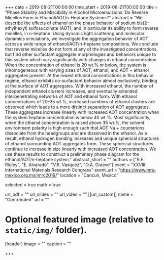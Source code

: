 +++
date = 2019-08-21T00:00:00
time_start = 2019-08-21T00:00:00
title = "Phase Stability and Miscibility in Alcohol Microemulsions: Do Reverse Micelles Form in Ethanol/AOT/n-Heptane Systems?"
abstract = "We describe the effects of ethanol on the phase behavior of sodium bis(2-ethylhexyl) sulfosuccinate (AOT), and in particular its ability to form reverse micelles, in n-heptane. Using dynamic light scattering and molecular dynamics simulations, we investigate the aggregation behavior of AOT across a wide range of ethanol/AOT/n-heptane compositions. We conclude that reverse micelles do not form at any of the investigated concentrations, but find other surfactant aggregate morphologies and behaviors unique to this system which vary significantly with changes in ethanol concentration. When the concentration of ethanol is 20 wt.% or below, the system is inhomogeneous with varying sizes of AOT, ethanol, and AOT + ethanol aggregates present. At the lowest ethanol concentrations in this behavior regime, ethanol exhibits co-surfactant behavior almost exclusively, binding at the surface of AOT aggregates. With increased ethanol, the number of independent ethanol clusters increases, and eventually extended interpenetrating networks of AOT and ethanol form. With ethanol concentrations of 20–35 wt.%, increased numbers of ethanol clusters are observed which leads to a more distinct separation of AOT aggregates. These aggregates increase linearly with increased AOT concentration when the system heptane concentration is below 40 wt.%. Most significantly, when the ethanol concentration is raised above 35 wt.%, the solvent environment polarity is high enough such that AOT Na + counterions dissociate from the headgroups and are dissolved in the ethanol. As a result, ethanol hydrogen bonding increases and unique spherical structures of ethanol surrounding AOT aggregates form. These spherical structures continue to increase in size linearly with increased AOT concentration. We use these results to construct a preliminary phase diagram for the ethanol/AOT/n-heptane system."
abstract_short = ""
authors = ["R.E. Ridley", "E. Alvarado", "V.R. Vasquez", "O.A. Graeve"]
event = "XXVIII International Materials Research Congress"
event_url = "https://www.mrs-mexico.org.mx/imrc2019/"
location = "Cancun, Mexico"

selected = true
math = true

url_pdf = ""
url_slides = ""
url_video = ""
[[url_custom]]
    name = "Contributed"
    url = ""



# Optional featured image (relative to `static/img/` folder).
[header]
image = ""
caption = ""

+++


